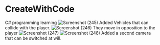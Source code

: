 # CreateWithCode
 C# programming learning
![Screenshot (245)](https://user-images.githubusercontent.com/115985919/216970317-1a162949-fd4a-41dc-a1ec-a9d70a06eaba.png)
Added Vehicles that can collide with the player.
![Screenshot (246)](https://user-images.githubusercontent.com/115985919/216970321-afc250d6-4410-47b9-bc92-e52d4c0ed4a3.png)
They move in opposition to the player
![Screenshot (247)](https://user-images.githubusercontent.com/115985919/216970323-05728778-af9a-4f82-81b1-5ae13fc36235.png)
![Screenshot (248)](https://user-images.githubusercontent.com/115985919/216970327-b04f62af-e6de-4fe9-a41c-d59be53df7f0.png)
Added a second camera that can be switched at will.
